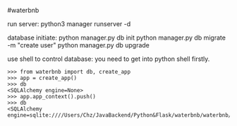 #waterbnb

run server: python3 manager runserver -d

database initiate:
    python manager.py db init
    python manager.py db migrate -m "create user"
    python manager.py db upgrade

use shell to control database:
    you need to get into python shell firstly.

    >>> from waterbnb import db, create_app
    >>> app = create_app()
    >>> db
    <SQLAlchemy engine=None>
    >>> app.app_context().push()
    >>> db
    <SQLAlchemy engine=sqlite:////Users/Chz/JavaBackend/Python&Flask/waterbnb/waterbnb/data.db>
